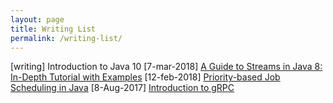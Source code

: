 ```yaml
---
layout: page
title: Writing List
permalink: /writing-list/
---
```


[writing] Introduction to Java 10
[7-mar-2018] [A Guide to Streams in Java 8: In-Depth Tutorial with Examples](https://stackify.com/streams-guide-java-8/)
[12-feb-2018] [Priority-based Job Scheduling in Java](http://www.baeldung.com/java-priority-job-schedule)
[8-Aug-2017] [Introduction to gRPC](http://www.baeldung.com/grpc-introduction)
